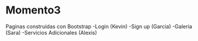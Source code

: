 # Momento3
Paginas construidas con Bootstrap
-Login (Kevin)
-Sign up (Garcia)
-Galeria (Sara)
-Servicios Adicionales (Alexis)
